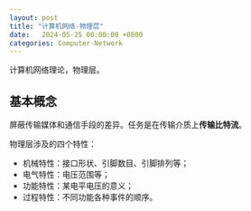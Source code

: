 ```yaml
---
layout: post
title: "计算机网络-物理层"
date:   2024-05-25 00:00:00 +0800
categories: Computer-Network
---
```


计算机网络理论，物理层。

## 基本概念

屏蔽传输媒体和通信手段的差异。任务是在传输介质上**传输比特流**。

物理层涉及的四个特性：
- 机械特性：接口形状、引脚数目、引脚排列等；
- 电气特性：电压范围等；
- 功能特性：某电平电压的意义；
- 过程特性：不同功能各种事件的顺序。


